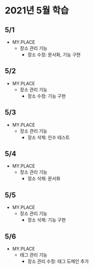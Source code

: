 # 2021년 5월 학습

## 5/1

- MY.PLACE
  - 장소 관리 기능
    - 장소 수정: 문서화, 기능 구현

## 5/2

- MY.PLACE
  - 장소 관리 기능
    - 장소 수정: 기능 구현

## 5/3

- MY.PLACE
  - 장소 관리 기능
    - 장소 삭제: 인수 테스트

## 5/4

- MY.PLACE
  - 장소 관리 기능
    - 장소 삭제: 문서화

## 5/5

- MY.PLACE
  - 장소 관리 기능
    - 장소 삭제: 기능 구현

## 5/6

- MY.PLACE
  - 태그 관리 기능
    - 장소 관리 수정: 태그 도메인 추가
